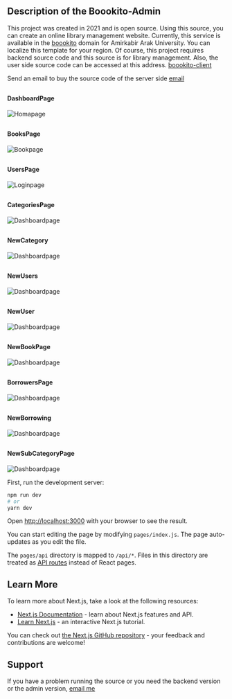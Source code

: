 ##  Description of the Boookito-Admin 
This project was created in 2021 and is open source. Using this source, you can create an online library management website. Currently, this service is available in the [boookito](https://boookito.ir) domain for Amirkabir Arak University.
You can localize this template for your region. Of course, this project requires backend source code and this source is for library management. Also, the user side source code can be accessed at this address. [boookito-client](https://github.com/Bettercode-co/boookito-client)



Send an email to buy the source code of the server side [email](mailto:m789219@gmail.com)

## <h4> DashboardPage </h4> 
![Homapage](./public/img/demo/dashboard.png)
## <h4> BooksPage </h4> 
![Bookpage](./public/img/demo/books.png)
## <h4> UsersPage </h4> 
![Loginpage](./public/img/demo/users.png)
## <h4> CategoriesPage </h4> 
![Dashboardpage](./public/img/demo/categories.png)
## <h4> NewCategory </h4> 
![Dashboardpage](./public/img/demo/new-category.png)
## <h4> NewUsers </h4> 
![Dashboardpage](./public/img/demo/new-users.png)
## <h4> NewUser </h4> 
![Dashboardpage](./public/img/demo/new-user.png)
## <h4> NewBookPage </h4> 
![Dashboardpage](./public/img/demo/new-book.png)

## <h4> BorrowersPage </h4> 
![Dashboardpage](./public/img/demo/borrowers.png)

## <h4> NewBorrowing </h4> 
![Dashboardpage](./public/img/demo/new-borrowing.png)


## <h4> NewSubCategoryPage </h4> 
![Dashboardpage](./public/img/demo/new-subcategory.png)

First, run the development server:

```bash
npm run dev
# or
yarn dev
```

Open [http://localhost:3000](http://localhost:3000) with your browser to see the result.

You can start editing the page by modifying `pages/index.js`. The page auto-updates as you edit the file.




The `pages/api` directory is mapped to `/api/*`. Files in this directory are treated as [API routes](https://nextjs.org/docs/api-routes/introduction) instead of React pages.

## Learn More

To learn more about Next.js, take a look at the following resources:

- [Next.js Documentation](https://nextjs.org/docs) - learn about Next.js features and API.
- [Learn Next.js](https://nextjs.org/learn) - an interactive Next.js tutorial.

You can check out [the Next.js GitHub repository](https://github.com/vercel/next.js/) - your feedback and contributions are welcome!

## Support

If you have a problem running the source or you need the backend version or the admin version, [email me](mailto:m789219@gmail.com)
